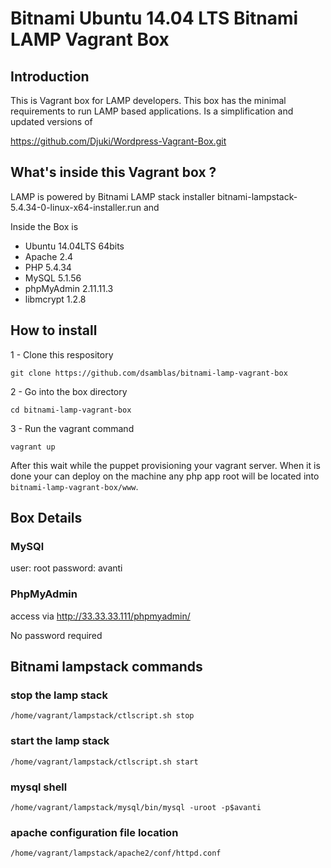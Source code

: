 Bitnami Ubuntu 14.04 LTS Bitnami LAMP  Vagrant Box
====================
## Introduction

This is Vagrant box for LAMP developers. This box has the minimal requirements to run LAMP based applications.
Is a simplification and updated versions of 

https://github.com/Djuki/Wordpress-Vagrant-Box.git


## What's inside this Vagrant box ?

LAMP is powered by Bitnami LAMP stack installer bitnami-lampstack-5.4.34-0-linux-x64-installer.run and

Inside the Box is
- Ubuntu 14.04LTS 64bits
- Apache 2.4
- PHP 5.4.34
- MySQL 5.1.56
- phpMyAdmin 2.11.11.3
- libmcrypt 1.2.8


## How to install

1 - Clone this respository

    git clone https://github.com/dsamblas/bitnami-lamp-vagrant-box

2 - Go into the box directory

    cd bitnami-lamp-vagrant-box

3 - Run the vagrant command

    vagrant up

After this wait while the puppet provisioning your vagrant server. When it is done your can deploy on the machine any php app root  will be located into `bitnami-lamp-vagrant-box/www`.

## Box Details


### MySQl

user: root
password: avanti


### PhpMyAdmin
access via http://33.33.33.111/phpmyadmin/

No password required


## Bitnami lampstack commands

### stop the lamp stack

    /home/vagrant/lampstack/ctlscript.sh stop

### start the lamp stack

    /home/vagrant/lampstack/ctlscript.sh start

### mysql shell

    /home/vagrant/lampstack/mysql/bin/mysql -uroot -p$avanti

### apache configuration file location

    /home/vagrant/lampstack/apache2/conf/httpd.conf